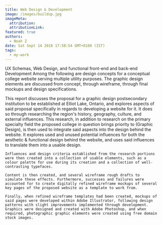 ```yaml
---
title: Web Design & Development
image: /images/buildup.jpg
imageMeta:
  attribution:
  attributionLink:
featured: true
authors:
  - Noah Z
date: Sat Sept 14 2018 17:58:54 GMT+0100 (IST)
tags:
  - my-work
---
```


UX Schemas, Web Design, and functional front-end and back-end Development
Among the following are design concepts for a conceptual college website serving multiple utility purposes. The graphic design elements are discussed from concept, through wireframe, through final mockups and design specifications.

This report discusses the proposal for a graphic design postsecondary institution to be established at Elliot Lake, Ontario, and explores aspects of said proposal specifically in regards to developing a website for it. It does so through researching the region's history, geography, culture, and external influences. This research, in addition to research on the primary specialty field the proposed college in question brings priority to (Graphic Design), is then used to integrate said aspects into the design behind the website. It explores used and unused potential influences for both the aesthetic & functional design behind the website, and uses said influences to translate them into a usable design. 

	Influences and design criteria established from the research portions were then created into a collection of usable elements, such as a colour palette for use during its creation and a collection of well-contrasting typefaces. 

	Content is then created, and several wireframe rough drafts to simulate these effects. Furthermore, successes and failures were accounted for to create digitally refined wireframe mockups of several key pages of the proposed website as a template to work from. 

	Finally, when refined wireframe templates had been created, mockups of said pages were developed within Adobe Illustrator, following design patterns with slight improvements implemented through development. Graphics were designed and created with Adobe Photoshop, and when required, photographic graphic elements were created using free domain stock images. 
